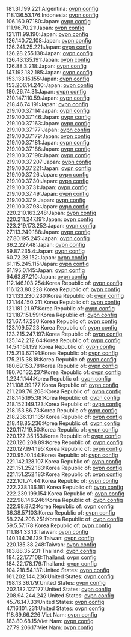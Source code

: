 181.31.199.221:Argentina: [ovpn config](vpn/181_31_199_221.ovpn)  
118.136.53.176:Indonesia: [ovpn config](vpn/118_136_53_176.ovpn)  
106.160.97.180:Japan: [ovpn config](vpn/106_160_97_180.ovpn)  
111.96.70.21:Japan: [ovpn config](vpn/111_96_70_21.ovpn)  
121.111.99.190:Japan: [ovpn config](vpn/121_111_99_190.ovpn)  
126.140.72.108:Japan: [ovpn config](vpn/126_140_72_108.ovpn)  
126.241.25.221:Japan: [ovpn config](vpn/126_241_25_221.ovpn)  
126.28.255.138:Japan: [ovpn config](vpn/126_28_255_138.ovpn)  
126.43.135.191:Japan: [ovpn config](vpn/126_43_135_191.ovpn)  
126.88.3.218:Japan: [ovpn config](vpn/126_88_3_218.ovpn)  
147.192.182.185:Japan: [ovpn config](vpn/147_192_182_185.ovpn)  
153.133.15.155:Japan: [ovpn config](vpn/153_133_15_155.ovpn)  
153.206.14.240:Japan: [ovpn config](vpn/153_206_14_240.ovpn)  
180.26.74.31:Japan: [ovpn config](vpn/180_26_74_31.ovpn)  
210.147.110.59:Japan: [ovpn config](vpn/210_147_110_59.ovpn)  
218.46.74.191:Japan: [ovpn config](vpn/218_46_74_191.ovpn)  
219.100.37.114:Japan: [ovpn config](vpn/219_100_37_114.ovpn)  
219.100.37.146:Japan: [ovpn config](vpn/219_100_37_146.ovpn)  
219.100.37.163:Japan: [ovpn config](vpn/219_100_37_163.ovpn)  
219.100.37.177:Japan: [ovpn config](vpn/219_100_37_177.ovpn)  
219.100.37.179:Japan: [ovpn config](vpn/219_100_37_179.ovpn)  
219.100.37.181:Japan: [ovpn config](vpn/219_100_37_181.ovpn)  
219.100.37.186:Japan: [ovpn config](vpn/219_100_37_186.ovpn)  
219.100.37.198:Japan: [ovpn config](vpn/219_100_37_198.ovpn)  
219.100.37.207:Japan: [ovpn config](vpn/219_100_37_207.ovpn)  
219.100.37.221:Japan: [ovpn config](vpn/219_100_37_221.ovpn)  
219.100.37.26:Japan: [ovpn config](vpn/219_100_37_26.ovpn)  
219.100.37.30:Japan: [ovpn config](vpn/219_100_37_30.ovpn)  
219.100.37.31:Japan: [ovpn config](vpn/219_100_37_31.ovpn)  
219.100.37.49:Japan: [ovpn config](vpn/219_100_37_49.ovpn)  
219.100.37.9:Japan: [ovpn config](vpn/219_100_37_9.ovpn)  
219.100.37.98:Japan: [ovpn config](vpn/219_100_37_98.ovpn)  
220.210.163.248:Japan: [ovpn config](vpn/220_210_163_248.ovpn)  
220.211.247.191:Japan: [ovpn config](vpn/220_211_247_191.ovpn)  
223.219.173.252:Japan: [ovpn config](vpn/223_219_173_252.ovpn)  
27.113.249.188:Japan: [ovpn config](vpn/27_113_249_188.ovpn)  
27.80.195.245:Japan: [ovpn config](vpn/27_80_195_245.ovpn)  
36.2.227.48:Japan: [ovpn config](vpn/36_2_227_48.ovpn)  
59.87.235.4:Japan: [ovpn config](vpn/59_87_235_4.ovpn)  
60.72.28.152:Japan: [ovpn config](vpn/60_72_28_152.ovpn)  
61.115.245.115:Japan: [ovpn config](vpn/61_115_245_115.ovpn)  
61.195.0.145:Japan: [ovpn config](vpn/61_195_0_145.ovpn)  
64.63.87.210:Japan: [ovpn config](vpn/64_63_87_210.ovpn)  
112.146.103.254:Korea Republic of: [ovpn config](vpn/112_146_103_254.ovpn)  
116.123.80.228:Korea Republic of: [ovpn config](vpn/116_123_80_228.ovpn)  
121.133.230.230:Korea Republic of: [ovpn config](vpn/121_133_230_230.ovpn)  
121.144.150.211:Korea Republic of: [ovpn config](vpn/121_144_150_211.ovpn)  
121.181.21.97:Korea Republic of: [ovpn config](vpn/121_181_21_97.ovpn)  
121.187.151.59:Korea Republic of: [ovpn config](vpn/121_187_151_59.ovpn)  
121.67.47.230:Korea Republic of: [ovpn config](vpn/121_67_47_230.ovpn)  
123.109.57.23:Korea Republic of: [ovpn config](vpn/123_109_57_23.ovpn)  
123.215.247.197:Korea Republic of: [ovpn config](vpn/123_215_247_197.ovpn)  
125.142.212.64:Korea Republic of: [ovpn config](vpn/125_142_212_64.ovpn)  
14.54.151.159:Korea Republic of: [ovpn config](vpn/14_54_151_159.ovpn)  
175.213.67.191:Korea Republic of: [ovpn config](vpn/175_213_67_191.ovpn)  
175.215.38.18:Korea Republic of: [ovpn config](vpn/175_215_38_18.ovpn)  
180.69.153.78:Korea Republic of: [ovpn config](vpn/180_69_153_78.ovpn)  
180.70.132.237:Korea Republic of: [ovpn config](vpn/180_70_132_237.ovpn)  
1.224.1.144:Korea Republic of: [ovpn config](vpn/1_224_1_144.ovpn)  
211.108.99.177:Korea Republic of: [ovpn config](vpn/211_108_99_177.ovpn)  
211.209.76.208:Korea Republic of: [ovpn config](vpn/211_209_76_208.ovpn)  
218.145.195.38:Korea Republic of: [ovpn config](vpn/218_145_195_38.ovpn)  
218.152.149.123:Korea Republic of: [ovpn config](vpn/218_152_149_123.ovpn)  
218.153.86.73:Korea Republic of: [ovpn config](vpn/218_153_86_73.ovpn)  
218.236.131.135:Korea Republic of: [ovpn config](vpn/218_236_131_135.ovpn)  
218.48.85.236:Korea Republic of: [ovpn config](vpn/218_48_85_236.ovpn)  
220.117.119.50:Korea Republic of: [ovpn config](vpn/220_117_119_50.ovpn)  
220.122.35.153:Korea Republic of: [ovpn config](vpn/220_122_35_153.ovpn)  
220.126.208.89:Korea Republic of: [ovpn config](vpn/220_126_208_89.ovpn)  
220.127.194.195:Korea Republic of: [ovpn config](vpn/220_127_194_195.ovpn)  
220.95.10.144:Korea Republic of: [ovpn config](vpn/220_95_10_144.ovpn)  
221.142.128.107:Korea Republic of: [ovpn config](vpn/221_142_128_107.ovpn)  
221.151.252.183:Korea Republic of: [ovpn config](vpn/221_151_252_183.ovpn)  
221.151.252.183:Korea Republic of: [ovpn config](vpn/221_151_252_183.ovpn)  
222.101.74.44:Korea Republic of: [ovpn config](vpn/222_101_74_44.ovpn)  
222.238.136.181:Korea Republic of: [ovpn config](vpn/222_238_136_181.ovpn)  
222.239.199.154:Korea Republic of: [ovpn config](vpn/222_239_199_154.ovpn)  
222.98.146.246:Korea Republic of: [ovpn config](vpn/222_98_146_246.ovpn)  
222.98.87.2:Korea Republic of: [ovpn config](vpn/222_98_87_2.ovpn)  
36.38.57.103:Korea Republic of: [ovpn config](vpn/36_38_57_103.ovpn)  
58.224.206.251:Korea Republic of: [ovpn config](vpn/58_224_206_251.ovpn)  
59.5.57.178:Korea Republic of: [ovpn config](vpn/59_5_57_178.ovpn)  
111.184.33.13:Taiwan: [ovpn config](vpn/111_184_33_13.ovpn)  
140.134.26.139:Taiwan: [ovpn config](vpn/140_134_26_139.ovpn)  
220.135.38.248:Taiwan: [ovpn config](vpn/220_135_38_248.ovpn)  
183.88.35.231:Thailand: [ovpn config](vpn/183_88_35_231.ovpn)  
184.22.177.108:Thailand: [ovpn config](vpn/184_22_177_108.ovpn)  
184.22.178.179:Thailand: [ovpn config](vpn/184_22_178_179.ovpn)  
104.218.54.137:United States: [ovpn config](vpn/104_218_54_137.ovpn)  
161.202.144.236:United States: [ovpn config](vpn/161_202_144_236.ovpn)  
198.13.36.179:United States: [ovpn config](vpn/198_13_36_179.ovpn)  
202.182.127.177:United States: [ovpn config](vpn/202_182_127_177.ovpn)  
208.94.244.242:United States: [ovpn config](vpn/208_94_244_242.ovpn)  
45.76.147.33:United States: [ovpn config](vpn/45_76_147_33.ovpn)  
47.16.101.231:United States: [ovpn config](vpn/47_16_101_231.ovpn)  
118.69.66.226:Viet Nam: [ovpn config](vpn/118_69_66_226.ovpn)  
183.80.68.15:Viet Nam: [ovpn config](vpn/183_80_68_15.ovpn)  
27.79.206.17:Viet Nam: [ovpn config](vpn/27_79_206_17.ovpn)  
